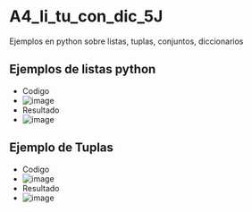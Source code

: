 # A4_li_tu_con_dic_5J
Ejemplos en python sobre listas, tuplas, conjuntos, diccionarios
## Ejemplos de listas python
- Codigo
- ![image](https://github.com/user-attachments/assets/16f943fb-a662-49df-8f91-d021bd0c311c)
- Resultado
- ![image](https://github.com/user-attachments/assets/3d7e2994-76eb-41bd-9586-6a32fd280757)

## Ejemplo de Tuplas
- Codigo
- ![image](https://github.com/user-attachments/assets/d7958e6f-aaa5-403b-9634-75d99e8e7a8a)
- Resultado
- ![image](https://github.com/user-attachments/assets/27fa4e79-9d07-4e48-ae4d-413a677e4566)
